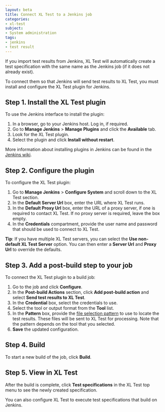 ```yaml
---
layout: beta
title: Connect XL Test to a Jenkins job
categories:
- xl-test
subject:
- System administration
tags:
- jenkins
- test result
---
```


If you import test results from Jenkins, XL Test will automatically create a test specification with the same name as the Jenkins job (if it does not already exist).

To connect them so that Jenkins will send test results to XL Test, you must install and configure the XL Test plugin for Jenkins.

## Step 1. Install the XL Test plugin

To use the Jenkins interface to install the plugin:

1. In a browser, go to your Jenkins host. Log in, if required.
1. Go to **Manage Jenkins** > **Manage Plugins** and click the **Available** tab.
1. Look for the XL Test plugin.
1. Select the plugin and click **Install without restart**.

More information about installing plugins in Jenkins can be found in the [Jenkins wiki](https://wiki.jenkins-ci.org/display/JENKINS/Plugins).

## Step 2. Configure the plugin

To configure the XL Test plugin:

1.  Go to **Manage Jenkins** > **Configure System** and scroll down to the XL Test section.
1.  In the **Default Server Url** box, enter the URL where XL Test runs.
1.  In the **Default Proxy Url** box, enter the URL of a proxy server, if one is required to contact XL Test. If no proxy server is required, leave the box empty.
1.  In the **Credentials** compartment, provide the user name and password that should be used to connect to XL Test.

**Tip**: If you have multiple XL Test servers, you can select the **Use non-default XL Test Server** option. You can then enter a **Server Url** and **Proxy Url** to override the defaults.

## Step 3. Add a post-build step to your job

To connect the XL Test plugin to a build job:

1. Go to the job and click **Configure**.
1. In the **Post-build Actions** section, click **Add post-build action** and select **Send test results to XL Test**.
1. In the **Credential** box, select the credentials to use.
1. Select the tool or output format from the **Tool** list.
1. In the **Pattern** box, provide the [file selection pattern](xl-test-file-selection-patterns.html) to use to locate the test results. These files will be sent to XL Test for processing. Note that the pattern depends on the tool that you selected.
1. **Save** the updated configuration.

## Step 4. Build

To start a new build of the job, click **Build**.

## Step 5. View in XL Test

After the build is complete, click **Test specifications** in the XL Test top menu to see the newly created specification.

You can also configure XL Test to execute test specifications that build on Jenkins.
